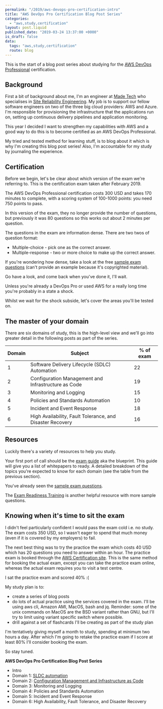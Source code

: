 ```yaml
---
permalink: "/2019/aws-devops-pro-certification-intro"
title: "AWS DevOps Pro Certification Blog Post Series"
categories:
  - "aws,study,certification"
layout: post.liquid
published_date: "2019-03-24 13:37:00 +0000"
is_draft: false
data:
  tags: "aws,study,certification"
  route: blog
---
```


This is the start of a blog post series about studying for the [AWS DevOps Professional](https://aws.amazon.com/certification/certified-devops-engineer-professional/) certification.

## Background

First a bit of background about me, I'm an engineer at [Made Tech](https://www.madetech.com/) who specialises in [Site Reliability Engineering](https://landing.google.com/sre/books/). My job is to support our fellow software engineers on two of the three big cloud providers: AWS and Azure. I'm responsible for provisioning the infrastructure that the applications run on, setting up continuous delivery pipelines and application monitoring.

This year I decided I want to strengthen my capabilities with AWS and a good way to do this is to become certified as an AWS DevOps Professional.

My tried and tested method for learning stuff, is to blog about it which is why I'm creating this blog post series! Also, I'm accountable for my study by journaling the experience.

## Certification

Before we begin, let's be clear about which version of the exam we're referring to. This is the certification exam taken after February 2019.

The AWS DevOps Professional certification costs 300 USD and takes 170 minutes to complete, with a scoring system of 100-1000 points: you need 750 points to pass.

In this version of the exam, they no longer provide the number of questions, but previously it was 80 questions so this works out about 2 minutes per question.

The questions in the exam are information dense. There are two twos of question format:

- Multiple-choice - pick one as the correct answer.
- Multiple-response - two or more choice to make up the correct answer.

If you're wondering how dense, take a look at the free [sample exam questions](https://d1.awsstatic.com/training-and-certification/docs-devops-pro/AWS%20Certified%20DevOps%20Engineer%20-%20Professional_Sample%20Questions.pdf) (can't provide an example because it's copyrighted material).

Go have a look, and come back when you've done it, I'll wait.

Unless you're already a DevOps Pro or used AWS for a really long time you're probably in a state a shock.

Whilst we wait for the shock subside, let's cover the areas you'll be tested on.

## The master of your domain

There are six domains of study, this is the high-level view and we'll go into greater detail in the following posts as part of the series.

| Domain | Subject                                                   | % of exam |
| ------ | --------------------------------------------------------- | --------- |
| 1      | Software Delivery Lifecycle (SDLC) Automation             | 22        |
| 2      | Configuration Management and Infrastructure as Code       | 19        |
| 3      | Monitoring and Logging                                    | 15        |
| 4      | Policies and Standards Automation                         | 10        |
| 5      | Incident and Event Response                               | 18        |
| 6      | High Availability, Fault Tolerance, and Disaster Recovery | 16        |

## Resources

Luckily there's a variety of resources to help you study.

Your first port of call should be the [exam guide](<https://d1.awsstatic.com/training-and-certification/docs-devops-pro/AWS%20Certified%20DevOps%20Engineer%20Professional_Exam%20Guide_v1.5_FINAL%20(2).pdf>) aka the blueprint. This guide will give you a list of whitepapers to ready. A detailed breakdown of the topics you're expected to know for each domain (see the table from the previous section).

You've already seen the [sample exam questions](https://d1.awsstatic.com/training-and-certification/docs-devops-pro/AWS%20Certified%20DevOps%20Engineer%20-%20Professional_Sample%20Questions.pdf).

The [Exam Readiness Training](https://www.aws.training/training/schedule?courseId=19030?src=cert-prep) is another helpful resource with more sample questions.

## Knowing when it's time to sit the exam

I didn't feel particularly confident I would pass the exam cold i.e. no study. The exam costs 350 USD, so I wasn't eager to spend that much money (even if it is covered by my employers) to fail.

The next best thing was to try the practice the exam which costs 40 USD which has 20 questions you need to answer within an hour. The practice exam is booked through the [AWS Certification site](https://www.aws.training/certification?src=cert-prep). This is the same method for booking the actual exam, except you can take the practice exam online, whereas the actual exam requires you to visit a test centre.

I sat the practice exam and scored 40% :(

My study plan is to:

- create a series of blog posts
- do lots of actual practice using the services covered in the exam. I'll be using aws cli, Amazon AMI, MacOS, bash and jq. Reminder: some of the unix commands on MacOS are the BSD variant rather than GNU, but I'll try to limit using variant specific switch where possible.
- drill against a set of flashcards I'll be creating as part of the study plan

I'm tentatively giving myself a month to study, spending at minimum two hours a day. After which I'm going to retake the practice exam if I score at least 80% I'll consider booking the exam.

So stay tuned.

**AWS DevOps Pro Certification Blog Post Series**

- Intro
- Domain 1: [SLDC automation](/2019/aws-devops-pro-certification-sdlc-intro/)
- Domain 2: [Configuration Management and Infrastructure as Code](/2019/aws-devops-pro-certification-configuration-management-and-infrastructure-as-code-intro)
- Domain 3: Monitoring and Logging
- Domain 4: Policies and Standards Automation
- Domain 5: Incident and Event Response
- Domain 6: High Availability, Fault Tolerance, and Disaster Recovery
